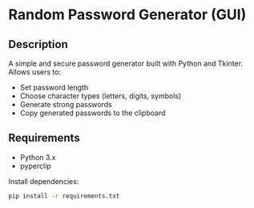 # Random Password Generator (GUI)

##  Description
A simple and secure password generator built with Python and Tkinter. Allows users to:
- Set password length
- Choose character types (letters, digits, symbols)
- Generate strong passwords
- Copy generated passwords to the clipboard

##  Requirements
- Python 3.x
- pyperclip

Install dependencies:
```bash
pip install -r requirements.txt
